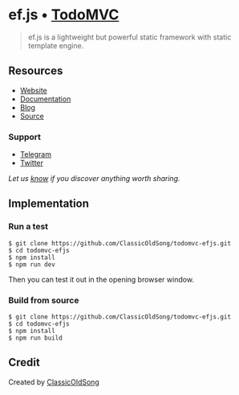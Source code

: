 # ef.js • [TodoMVC](http://todomvc.com)

> ef.js is a lightweight but powerful static framework with static template engine.

## Resources

- [Website](https://github.com/ClassicOldSong/ef.js)
- [Documentation](https://github.com/ClassicOldSong/ef.js)
- [Blog](https://ccoooss.com)
- [Source](https://github.com/ClassicOldSong/todomvc-efjs)

### Support

- [Telegram](https://t.me/efsupport)
- [Twitter](http://twitter.com/ClassicOldSong)

*Let us [know](https://github.com/tastejs/todomvc/issues) if you discover anything worth sharing.*

## Implementation

### Run a test
```
$ git clone https://github.com/ClassicOldSong/todomvc-efjs.git
$ cd todomvc-efjs
$ npm install
$ npm run dev
```
Then you can test it out in the opening browser window.

### Build from source
```
$ git clone https://github.com/ClassicOldSong/todomvc-efjs.git
$ cd todomvc-efjs
$ npm install
$ npm run build
```

## Credit

Created by [ClassicOldSong](https://ccoooss.com)
